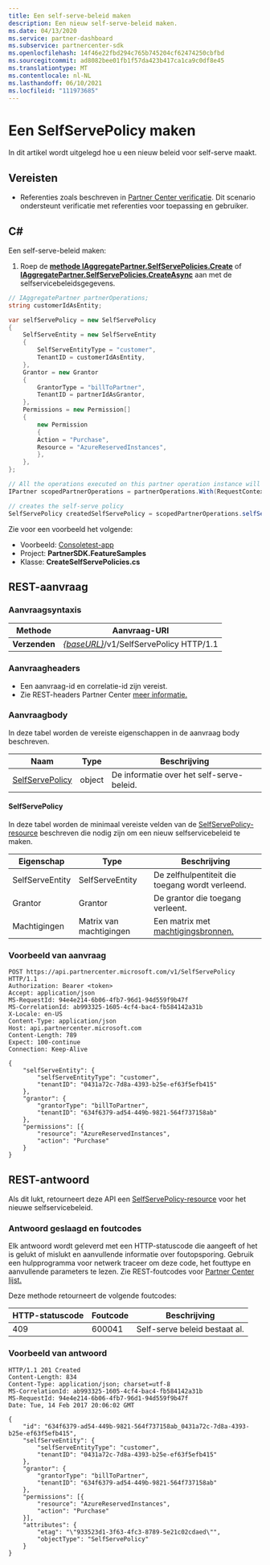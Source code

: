 ```yaml
---
title: Een self-serve-beleid maken
description: Een nieuw self-serve-beleid maken.
ms.date: 04/13/2020
ms.service: partner-dashboard
ms.subservice: partnercenter-sdk
ms.openlocfilehash: 14f46e22fbd294c765b745204cf62474250cbfbd
ms.sourcegitcommit: ad8082bee01fb1f57da423b417ca1ca9c0df8e45
ms.translationtype: MT
ms.contentlocale: nl-NL
ms.lasthandoff: 06/10/2021
ms.locfileid: "111973685"
---
```

# <a name="create-a-selfservepolicy"></a>Een SelfServePolicy maken

In dit artikel wordt uitgelegd hoe u een nieuw beleid voor self-serve maakt.

## <a name="prerequisites"></a>Vereisten

- Referenties zoals beschreven in [Partner Center verificatie](partner-center-authentication.md). Dit scenario ondersteunt verificatie met referenties voor toepassing en gebruiker.

## <a name="c"></a>C\#

Een self-serve-beleid maken:

1. Roep de [**methode IAggregatePartner.SelfServePolicies.Create**](/dotnet/api/microsoft.store.partnercenter.iselfservepoliciescollection.create) of [**IAggregatePartner.SelfServePolicies.CreateAsync**](/dotnet/api/microsoft.store.partnercenter.iselfservepoliciescollection.createasync) aan met de selfservicebeleidsgegevens.

``` csharp
// IAggregatePartner partnerOperations;
string customerIdAsEntity;

var selfServePolicy = new SelfServePolicy
{
    SelfServeEntity = new SelfServeEntity
    {
        SelfServeEntityType = "customer",
        TenantID = customerIdAsEntity,
    },
    Grantor = new Grantor
    {
        GrantorType = "billToPartner",
        TenantID = partnerIdAsGrantor,
    },
    Permissions = new Permission[]
    {
        new Permission
        {
        Action = "Purchase",
        Resource = "AzureReservedInstances",
        },
    },
};

// All the operations executed on this partner operation instance will share the same correlation Id but will differ in request Id
IPartner scopedPartnerOperations = partnerOperations.With(RequestContextFactory.Instance.Create(Guid.NewGuid()));

// creates the self-serve policy
SelfServePolicy createdSelfServePolicy = scopedPartnerOperations.selfServePolicies.Create(selfServePolicy);
```

Zie voor een voorbeeld het volgende:

- Voorbeeld: [Consoletest-app](console-test-app.md)
- Project: **PartnerSDK.FeatureSamples**
- Klasse: **CreateSelfServePolicies.cs**


## <a name="rest-request"></a>REST-aanvraag

### <a name="request-syntax"></a>Aanvraagsyntaxis

| Methode   | Aanvraag-URI                                                       |
|----------|-------------------------------------------------------------------|
| **Verzenden** | [*{baseURL}*](partner-center-rest-urls.md)/v1/SelfServePolicy HTTP/1.1 |

### <a name="request-headers"></a>Aanvraagheaders

- Een aanvraag-id en correlatie-id zijn vereist.
- Zie REST-headers Partner Center [meer informatie.](headers.md)

### <a name="request-body"></a>Aanvraagbody

In deze tabel worden de vereiste eigenschappen in de aanvraag body beschreven.

| Naam                              | Type   | Beschrijving                                 |
|------------------------------------------------------------------|--------|---------------------------------------------|
| [SelfServePolicy](self-serve-policy-resources.md#selfservepolicy)| object | De informatie over het self-serve-beleid. |

#### <a name="selfservepolicy"></a>SelfServePolicy

In deze tabel worden de minimaal vereiste velden van de [SelfServePolicy-resource](self-serve-policy-resources.md#selfservepolicy) beschreven die nodig zijn om een nieuw selfservicebeleid te maken.

| Eigenschap              | Type             | Beschrijving                                                                                            |
|-----------------------|------------------|--------------------------------------------------------------------------------------------------------|
| SelfServeEntity       | SelfServeEntity  | De zelfhulpentiteit die toegang wordt verleend.                                                     |
| Grantor               | Grantor          | De grantor die toegang verleent.                                                                    |
| Machtigingen           | Matrix van machtigingen| Een matrix met [machtigingsbronnen.](self-serve-policy-resources.md#permission)                                                                     |


### <a name="request-example"></a>Voorbeeld van aanvraag

```http
POST https://api.partnercenter.microsoft.com/v1/SelfServePolicy HTTP/1.1
Authorization: Bearer <token>
Accept: application/json
MS-RequestId: 94e4e214-6b06-4fb7-96d1-94d559f9b47f
MS-CorrelationId: ab993325-1605-4cf4-bac4-fb584142a31b
X-Locale: en-US
Content-Type: application/json
Host: api.partnercenter.microsoft.com
Content-Length: 789
Expect: 100-continue
Connection: Keep-Alive

{
    "selfServeEntity": {
        "selfServeEntityType": "customer",
        "tenantID": "0431a72c-7d8a-4393-b25e-ef63f5efb415"
    },
    "grantor": {
        "grantorType": "billToPartner",
        "tenantID": "634f6379-ad54-449b-9821-564f737158ab"
    },
    "permissions": [{
        "resource": "AzureReservedInstances",
        "action": "Purchase"
    }
}
```

## <a name="rest-response"></a>REST-antwoord

Als dit lukt, retourneert deze API een [SelfServePolicy-resource](self-serve-policy-resources.md#selfservepolicy) voor het nieuwe selfservicebeleid.

### <a name="response-success-and-error-codes"></a>Antwoord geslaagd en foutcodes

Elk antwoord wordt geleverd met een HTTP-statuscode die aangeeft of het is gelukt of mislukt en aanvullende informatie over foutopsporing. Gebruik een hulpprogramma voor netwerk traceer om deze code, het fouttype en aanvullende parameters te lezen. Zie REST-foutcodes voor [Partner Center lijst.](error-codes.md)

Deze methode retourneert de volgende foutcodes:

| HTTP-statuscode     | Foutcode   | Beschrijving                                                                |
|----------------------|--------------|----------------------------------------------------------------------------|
| 409                  | 600041       | Self-serve beleid bestaat al.                                                     |


### <a name="response-example"></a>Voorbeeld van antwoord

```http
HTTP/1.1 201 Created
Content-Length: 834
Content-Type: application/json; charset=utf-8
MS-CorrelationId: ab993325-1605-4cf4-bac4-fb584142a31b
MS-RequestId: 94e4e214-6b06-4fb7-96d1-94d559f9b47f
Date: Tue, 14 Feb 2017 20:06:02 GMT

{
    "id": "634f6379-ad54-449b-9821-564f737158ab_0431a72c-7d8a-4393-b25e-ef63f5efb415",
    "selfServeEntity": {
        "selfServeEntityType": "customer",
        "tenantID": "0431a72c-7d8a-4393-b25e-ef63f5efb415"
    },
    "grantor": {
        "grantorType": "billToPartner",
        "tenantID": "634f6379-ad54-449b-9821-564f737158ab"
    },
    "permissions": [{
        "resource": "AzureReservedInstances",
        "action": "Purchase"
    }],
    "attributes": {
        "etag": "\"933523d1-3f63-4fc3-8789-5e21c02cdaed\"",
        "objectType": "SelfServePolicy"
    }
}
```
